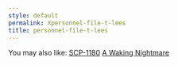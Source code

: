 ```yaml
---
style: default
permalink: Xpersonnel-file-t-lees
title: personnel-file-t-lees
---
```

You may also like:
[SCP-1180](http://scp-wiki.net/scp-1180)
[A Waking Nightmare](http://scp-wiki.net/a-waking-nightmare)